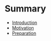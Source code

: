 # Summary

* [Introduction](README.md)
* [Motivation](motivation.md)
* [Preparation](preparation.md)

